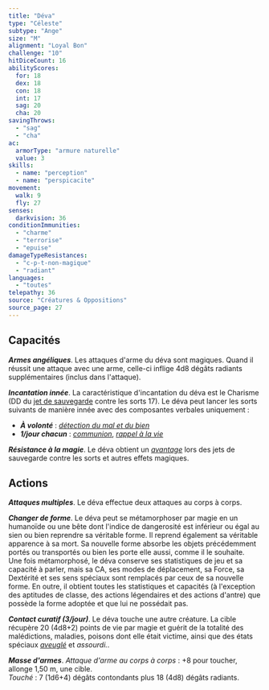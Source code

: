 ```yaml
---
title: "Déva"
type: "Céleste"
subtype: "Ange"
size: "M"
alignment: "Loyal Bon"
challenge: "10"
hitDiceCount: 16
abilityScores:
  for: 18
  dex: 18
  con: 18
  int: 17
  sag: 20
  cha: 20
savingThrows: 
  - "sag"
  - "cha"
ac: 
  armorType: "armure naturelle"
  value: 3
skills: 
  - name: "perception"
  - name: "perspicacite"
movement: 
  walk: 9
  fly: 27
senses: 
  darkvision: 36
conditionImmunities: 
  - "charme"
  - "terrorise"
  - "epuise"
damageTypeResistances: 
  - "c-p-t-non-magique"
  - "radiant"
languages: 
  - "toutes"
telepathy: 36
source: "Créatures & Oppositions"
source_page: 27
---
```

## Capacités
_**Armes angéliques**_. Les attaques d'arme du déva sont magiques. Quand il réussit une attaque avec une arme, celle-ci inflige 4d8 dégâts radiants supplémentaires (inclus dans l'attaque).

_**Incantation innée**_. La caractéristique d'incantation du déva est le Charisme (DD du [jet de sauvegarde](/utiliser-les-caracteristiques#jets-de-sauvegarde) contre les sorts 17). Le déva peut lancer les sorts suivants de manière innée avec des composantes verbales uniquement :  
* _**À volonté**_ : [_détection du mal et du bien_](/grimoire/detection-du-mal-et-du-bien)  
* _**1/jour chacun**_ : [_communion_](/grimoire/communion), [_rappel à la vie_](/grimoire/rappel-a-la-vie)

_**Résistance à la magie**_. Le déva obtient un [_avantage_](/utiliser-les-caracteristiques/#avantage-et-desavantage) lors des jets de sauvegarde contre les sorts et autres effets magiques.

## Actions
_**Attaques multiples**_. Le déva effectue deux attaques au corps à corps.

_**Changer de forme**_. Le déva peut se métamorphoser par magie en un humanoïde ou une bête dont l'indice de dangerosité est inférieur ou égal au sien ou bien reprendre sa véritable forme. Il reprend également sa véritable apparence à sa mort. Sa nouvelle forme absorbe les objets précédemment portés ou transportés ou bien les porte elle aussi, comme il le souhaite.  
Une fois métamorphosé, le déva conserve ses statistiques de jeu et sa capacité à parler, mais sa CA, ses modes de déplacement, sa Force, sa Dextérité et ses sens spéciaux sont remplacés par ceux de sa nouvelle forme. En outre, il obtient toutes les statistiques et capacités (à l'exception des aptitudes de classe, des actions légendaires et des actions d'antre) que possède la forme adoptée et que lui ne possédait pas.

_**Contact curatif (3/jour)**_. Le déva touche une autre créature. La cible récupère 20 (4d8+2) points de vie par magie et guérit de la totalité des malédictions, maladies, poisons dont elle était victime, ainsi que des états spéciaux [_aveuglé_](/gerer-la-sante-du-personnage/#aveugle) et _assourdi._.

_**Masse d'armes**_. _Attaque d'arme au corps à corps_ : +8 pour toucher, allonge 1,50 m, une cible.  
_Touché_ : 7 (1d6+4) dégâts contondants plus 18 (4d8) dégâts radiants.
